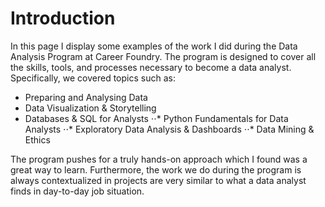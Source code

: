 # Introduction

In this page I display some examples of the work I did during the Data Analysis Program at Career Foundry. The program is designed to cover all the skills, tools, and processes necessary to become a data analyst. Specifically, we covered topics such as:

* Preparing and Analysing Data
* Data Visualization & Storytelling
* Databases & SQL for Analysts
⋅⋅* Python Fundamentals for Data Analysts
⋅⋅* Exploratory Data Analysis & Dashboards
⋅⋅* Data Mining & Ethics

The program pushes for a truly hands-on approach which I found was a great way to learn. Furthermore, the work we do during the program is always contextualized in projects are very similar to what a data analyst finds in day-to-day job situation. 
